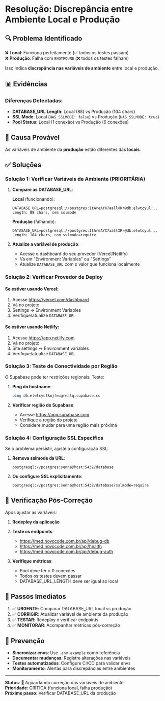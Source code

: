 # Resolução: Discrepância entre Ambiente Local e Produção

## 🔍 Problema Identificado

❌ **Local**: Funciona perfeitamente (✅ todos os testes passam)  
❌ **Produção**: Falha com `ENOTFOUND` (❌ todos os testes falham)

Isso indica **discrepância nas variáveis de ambiente** entre local e produção.

## 📊 Evidências

### Diferenças Detectadas:

- **DATABASE_URL Length**: Local (88) vs Produção (104 chars)
- **SSL Mode**: Local (`HAS_SSLMODE: false`) vs Produção (`HAS_SSLMODE: true`)
- **Pool Status**: Local (1 conexão) vs Produção (0 conexões)

## 🚨 Causa Provável

As variáveis de ambiente da **produção** estão diferentes das **locais**.

## ✅ Soluções

### Solução 1: Verificar Variáveis de Ambiente (PRIORITÁRIA)

1. **Compare as DATABASE_URL**:

   **Local** (funcionando):

   ```
   DATABASE_URL=postgresql://postgres:ItAreAYX7aallXRr@db.elwtcyul...
   Length: 88 chars, sem sslmode
   ```

   **Produção** (falhando):

   ```
   DATABASE_URL=postgresql://postgres:ItAreAYX7aallXRr@db.elwtcyul...
   Length: 104 chars, com sslmode=require
   ```

2. **Atualize a variável de produção**:
   - Acesse o dashboard do seu provedor (Vercel/Netlify)
   - Vá em "Environment Variables" ou "Settings"
   - Atualize `DATABASE_URL` com o valor que funciona localmente

### Solução 2: Verificar Provedor de Deploy

#### Se estiver usando **Vercel**:

1. Acesse https://vercel.com/dashboard
2. Vá no projeto
3. Settings → Environment Variables
4. Verifique/atualize `DATABASE_URL`

#### Se estiver usando **Netlify**:

1. Acesse https://app.netlify.com
2. Vá no projeto
3. Site settings → Environment variables
4. Verifique/atualize `DATABASE_URL`

### Solução 3: Teste de Conectividade por Região

O Supabase pode ter restrições regionais. Teste:

1. **Ping do hostname**:

   ```bash
   ping db.elwtcyulkwjfmugrealq.supabase.co
   ```

2. **Verificar região do Supabase**:
   - Acesse https://app.supabase.com
   - Verifique a região do projeto
   - Considere mudar para uma região mais próxima

### Solução 4: Configuração SSL Específica

Se o problema persistir, ajuste a configuração SSL:

1. **Remova sslmode da URL**:

   ```
   postgresql://postgres:senha@host:5432/database
   ```

2. **Ou configure SSL explicitamente**:
   ```
   postgresql://postgres:senha@host:5432/database?sslmode=require
   ```

## 🔧 Verificação Pós-Correção

Após ajustar as variáveis:

1. **Redeploy da aplicação**
2. **Teste os endpoints**:

   - https://med.novocode.com.br/api/debug-db
   - https://med.novocode.com.br/api/health
   - https://med.novocode.com.br/api/debug-auth

3. **Verifique métricas**:
   - Pool deve ter > 0 conexões
   - Todos os testes devem passar
   - DATABASE_URL_LENGTH deve ser igual ao local

## 🎯 Passos Imediatos

1. ✅ **URGENTE**: Comparar DATABASE_URL local vs produção
2. ✅ **CORRIGIR**: Atualizar variável de ambiente da produção
3. ✅ **TESTAR**: Redeploy e verificar endpoints
4. ✅ **MONITORAR**: Acompanhar métricas pós-correção

## 📝 Prevenção

- **Sincronizar envs**: Use `.env.example` como referência
- **Documentar mudanças**: Registre alterações nas variáveis
- **Testes automatizados**: Configure CI/CD para validar envs
- **Monitoramento**: Alertas para discrepâncias entre ambientes

---

**Status**: 🔄 Aguardando correção das variáveis de ambiente  
**Prioridade**: CRÍTICA (funciona local, falha produção)  
**Próximo passo**: Verificar DATABASE_URL da produção
